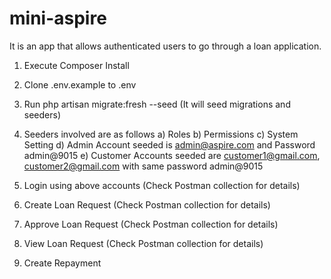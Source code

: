 # mini-aspire
It is an app that allows authenticated users to go through a loan application.


1. Execute Composer Install
2. Clone .env.example to .env 
3. Run php artisan migrate:fresh --seed  (It will seed migrations and seeders)
4. Seeders involved are as follows
a) Roles
b) Permissions
c) System Setting
d) Admin Account seeded is admin@aspire.com and Password admin@9015
e) Customer Accounts seeded are customer1@gmail.com, customer2@gmail.com with same password admin@9015

5. Login using above accounts (Check Postman collection for details)
6. Create Loan Request  (Check Postman collection for details)
7. Approve Loan Request (Check Postman collection for details)
8. View Loan Request (Check Postman collection for details)
9. Create Repayment 
